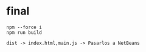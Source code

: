 # final

    npm --force i
    npm run build
    
    dist -> index.html,main.js -> Pasarlos a NetBeans
